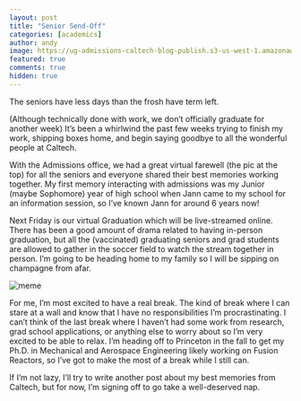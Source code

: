 ```yaml
---
layout: post
title: "Senior Send-Off" 
categories: [academics]
author: andy
image: https://ug-admissions-caltech-blog-publish.s3-us-west-1.amazonaws.com/images/2021/06/Senior+Ambassadors+2021.PNG
featured: true
comments: true
hidden: true
---
```



The seniors have less days than the frosh have term left. 

(Although technically done with work, we don’t officially graduate for another week) It’s been a whirlwind the past few weeks trying to finish my work, shipping boxes home, and begin saying goodbye to all the wonderful people at Caltech.

With the Admissions office, we had a great virtual farewell (the pic at the top) for all the seniors and everyone shared their best memories working together. My first memory interacting with admissions was my Junior (maybe Sophomore) year of high school when Jann came to my school for an information session, so I’ve known Jann for around 6 years now! 

Next Friday is our virtual Graduation which will be live-streamed online. There has been a good amount of drama related to having in-person graduation, but all the (vaccinated) graduating seniors and grad students are allowed to gather in the soccer field to watch the stream together in person. I’m going to be heading home to my family so I will be sipping on champagne from afar. 

![meme](https://ug-admissions-caltech-blog-publish.s3-us-west-1.amazonaws.com/images/2021/06/meme.jpg)

For me, I’m most excited to have a real break. The kind of break where I can stare at a wall and know that I have no responsibilities I’m procrastinating. I can’t think of the last break where I haven’t had some work from research, grad school applications, or anything else to worry about so I’m very excited to be able to relax. I’m heading off to Princeton in the fall to get my Ph.D. in Mechanical and Aerospace Engineering likely working on Fusion Reactors, so I’ve got to make the most of a break while I still can. 

If I’m not lazy, I’ll try to write another post about my best memories from Caltech, but for now, I’m signing off to go take a well-deserved nap. 

